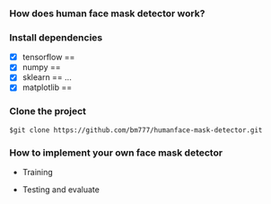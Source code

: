 ### How does human face mask detector work?


### Install dependencies
 - [x] tensorflow == 
 - [x] numpy      == 
 - [x] sklearn    ==
...
 - [x] matplotlib ==

### Clone the project
```
$git clone https://github.com/bm777/humanface-mask-detector.git
```

### How to implement your own face mask detector
 - Training

 - Testing and evaluate


